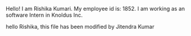 Hello! I am Rishika Kumari.
My employee id is: 1852.
I am working as an software Intern in Knoldus Inc.

hello Rishika, this file has been modified by Jitendra Kumar

